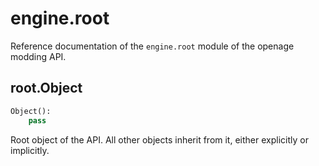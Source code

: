 # engine.root

Reference documentation of the `engine.root` module of the openage modding API.

## root.Object

```python
Object():
    pass
```

Root object of the API. All other objects inherit from it, either explicitly or implicitly.
